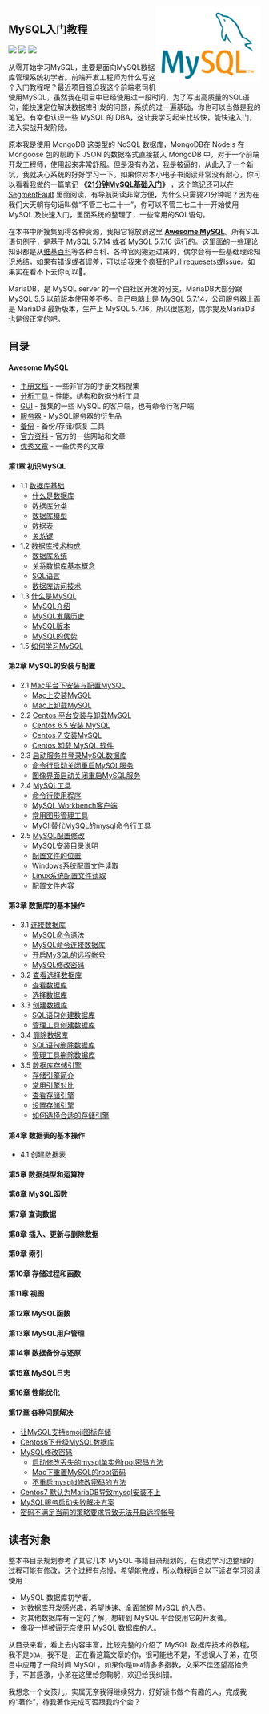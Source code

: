
<img align="right" height="150" src="./img/mysql-logo.png">

MySQL入门教程
---

[![](https://jaywcjlove.github.io/sb/ico/mysql.svg)](http://www.mysql.com/) [![](https://jaywcjlove.github.io/sb/ico/awesome.svg)](awesome-mysql.md) [![](https://jaywcjlove.github.io/sb/license/mit.svg)](#)

从零开始学习MySQL，主要是面向MySQL数据库管理系统初学者。前端开发工程师为什么写这个入门教程呢？最近项目强迫我这个前端老司机使用MySQL，虽然我在项目中已经使用过一段时间，为了写出高质量的SQL语句，能快速定位解决数据库引发的问题，系统的过一遍基础，你也可以当做是我的笔记。有幸也认识一些 MySQL 的 DBA，这让我学习起来比较快，能快速入门，进入实战开发阶段。

原本我是使用 MongoDB 这类型的 NoSQL 数据库，MongoDB在 Nodejs 在 Mongoose 包的帮助下 JSON 的数据格式直接插入 MongoDB 中，对于一个前端开发工程师，使用起来非常舒服。但是没有办法，我是被逼的，从此入了一个新坑，我就决心系统的好好学习一下。如果你对本小电子书阅读非常没有耐心，你可以看看我做的一篇笔记 **《[21分钟MySQL基础入门](21-minutes-MySQL-basic-entry.md)》** ，这个笔记还可以在 [SegmentFault](https://segmentfault.com/a/1190000006876419) 里面阅读，有导航阅读非常方便，为什么只需要21分钟呢？因为在我们大天朝有句话叫做“不管三七二十一”，你可以不管三七二十一开始使用 MySQL 及快速入门，里面系统的整理了，一些常用的SQL语句。

在本书中所搜集到得各种资源，我把它将放到这里 **[Awesome MySQL](awesome-mysql.md)**。所有SQL语句例子，是基于 MySQL 5.7.14 或者 MySQL 5.7.16 运行的。这里面的一些理论知识都是从[维基百科](https://zh.wikipedia.org)等各种百科、各种官网搬运过来的，偶尔会有一些基础理论知识总结，如果有错误或者误差，可以给我来个疯狂的[Pull requesets](https://github.com/jaywcjlove/mysql-tutorial/pulls)或[Issue](https://github.com/jaywcjlove/mysql-tutorial/issues)。如果实在看不下去你可以🔫。

MariaDB，是 MySQL server 的一个由社区开发的分支，MariaDB大部分跟 MySQL 5.5 以前版本使用差不多。自己电脑上是 MySQL 5.7.14，公司服务器上面是 MariaDB 最新版本，生产上 MySQL 5.7.16，所以很尴尬，偶尔提及MariaDB也是很正常的吧。

## 目录

#### Awesome MySQL

- [手册文档](awesome-mysql.md#手册文档) - 一些非官方的手册文档搜集
- [分析工具](awesome-mysql.md#分析工具) - 性能，结构和数据分析工具
- [GUI](awesome-mysql.md#gui) - 搜集的一些 MySQL 的客户端，也有命令行客户端
- [服务器](awesome-mysql.md#服务器) - MySQL服务器的衍生品
- [备份](awesome-mysql.md#备份) - 备份/存储/恢复 工具
- [官方资料](awesome-mysql.md#官方资料) - 官方的一些网站和文章
- [优秀文章](awesome-mysql.md#优秀文章) - 一些优秀的文章

#### 第1章 初识MySQL

- 1.1 [数据库基础](chapter1/1.1.md)
    - [什么是数据库](chapter1/1.1.md#什么是数据库)
    - [数据库分类](chapter1/1.1.md#数据库分类)
    - [数据库模型](chapter1/1.1.md#数据库模型)
    - [数据表](chapter1/1.1.md#数据表)
    - [关系键](chapter1/1.1.md#关系键)
- 1.2 [数据库技术构成](chapter1/1.2.md)
    - [数据库系统](chapter1/1.2.md#数据库系统)
    - [关系数据库基本概念](chapter1/1.2.md#关系数据库基本概念)
    - [SQL语言](chapter1/1.2.md#sql语言)
    - [数据库访问技术](chapter1/1.2.md#数据库访问技术)
- 1.3 [什么是MySQL](chapter1/1.3.md)
    - [MySQL介绍](chapter1/1.3.md#mysql-介绍)
    - [MySQL发展历史](chapter1/1.3.md#mysql-发展历史)
    - [MySQL版本](chapter1/1.3.md#mysql-版本)
    - [MySQL的优势](chapter1/1.3.md#mysql-的优势)
- 1.5 [如何学习MySQL](chapter1/1.5.md)

#### 第2章 MySQL的安装与配置

- 2.1 [Mac平台下安装与配置MySQL](chapter2/2.1.md)
    - [Mac上安装MySQL](chapter2/2.1.md#mac-安装mysql)
    - [Mac上卸载MySQL](chapter2/2.1.md#mac-卸载mysql)
- 2.2 [Centos 平台安装与卸载MySQL](chapter2/2.2.md)
    - [Centos 6.5 安装 MySQL](chapter2/2.2.md#centos-65安装-mysql)
    - [Centos 7 安装MySQL](chapter2/2.2.md#centos7安装mysql)
    - [Centos 卸载 MySQL 软件](chapter2/2.2.md#centos-卸载-mysql-软件)
- 2.3 [启动服务并登录MySQL数据库](chapter2/2.3.md)
    - [命令行启动关闭重启MySQL服务](chapter2/2.3.md#命令行启动关闭重启mysql服务)
    - [图像界面启动关闭重启MySQL服务](chapter2/2.3.md#图像界面启动关闭重启mysql服务)
- 2.4 [MySQL工具](chapter2/2.4.md)
    - [命令行使用程序](chapter2/2.4.md#命令行使用程序)
    - [MySQL Workbench客户端](chapter2/2.4.md#mysql-workbench客户端)
    - [常用图形管理工具](chapter2/2.4.md#常用图形管理工具)
    - [MyCli替代MySQL的mysql命令行工具](chapter2/2.4.md#mycli替代mysql的mysql命令行工具)
- 2.5 [MySQL配置修改](chapter2/2.5.md)
    - [MySQL安装目录说明](chapter2/2.5.md#mysql安装目录说明)
    - [配置文件的位置](chapter2/2.5.md#配置文件的位置)
    - [Windows系统配置文件读取](chapter2/2.5.md#windows系统配置文件读取)
    - [Linux系统配置文件读取](chapter2/2.5.md#linux系统配置文件读取)
    - [配置文件内容](chapter2/2.5.md#配置文件内容)

#### 第3章 数据库的基本操作

- 3.1 [连接数据库](chapter3/3.1.md)
    - [MySQL命令语法](chapter3/3.1.md#mysql命令语法)
    - [MySQL命令连接数据库](chapter3/3.1.md#mysql命令连接数据库)
    - [开启MySQL的远程帐号](chapter3/3.1.md#开启mysql的远程帐号)
    - [MySQL修改密码](chapter3/3.1.md#mysql修改密码)
- 3.2 [查看选择数据库](chapter3/3.2.md)
    - [查看数据库](chapter3/3.2.md#查看数据库)
    - [选择数据库](chapter3/3.2.md#选择数据库)
- 3.3 [创建数据库](chapter3/3.3.md)
    - [SQL语句创建数据库](chapter3/3.4.md#sql语句创建数据库)
    - [管理工具创建数据库](chapter3/3.4.md#管理工具创建数据库)
- 3.4 [删除数据库](chapter3/3.4.md)
    - [SQL语句删除数据库](chapter3/3.4.md#sql语句删除数据库)
    - [管理工具删除数据库](chapter3/3.4.md#管理工具删除数据库)
- 3.5 [数据库存储引擎](chapter3/3.5.md#)
    - [存储引擎简介](chapter3/3.5.md#存储引擎简介)
    - [常用引擎对比](chapter3/3.5.md#常用引擎对比)
    - [查看存储引擎](chapter3/3.5.md#查看存储引擎)
    - [设置存储引擎](chapter3/3.5.md#设置存储引擎)
    - [如何选择合适的存储引擎](chapter3/3.5.md#如何选择合适的存储引擎)

#### 第4章 数据表的基本操作

- 4.1 创建数据表

#### 第5章 数据类型和运算符

#### 第6章 MySQL函数

#### 第7章 查询数据

#### 第8章 插入、更新与删除数据

#### 第9章 索引

#### 第10章 存储过程和函数

#### 第11章 视图

#### 第12章 MySQL函数

#### 第13章 MySQL用户管理

#### 第14章 数据备份与还原

#### 第15章 MySQL日志

#### 第16章 性能优化

#### 第17章 各种问题解决

- [让MySQL支持emoji图标存储](chapter17/17.1.md)
- [Centos6下升级MySQL数据库](chapter17/17.2.md)
- [MySQL修改密码](chapter17/17.3.md)
    - [启动修改丢失的mysql单实例root密码方法](chapter17/17.3.md#启动修改丢失的mysql单实例root密码方法)
    - [Mac下重置MySQL的root密码](chapter17/17.3.md#Mac下重置MySQL的root密码)
    - [不重启mysqld修改密码的方法](chapter17/17.3.md#不重启mysqld的方法)
- [Centos7 默认为MariaDB导致mysql安装不上](chapter2/2.2.md#centos7安装mysql)
- [MySQL服务启动失败解决方案](chapter2/2.3.md#linux-下命令操作)
- [密码不满足当前的策略要求导致无法开启远程帐号](chapter3/3.1.md#开启mysql的远程帐号)


## 读者对象

整本书目录规划参考了其它几本 MySQL 书籍目录规划的，在我边学习边整理的过程可能有修改，这个过程有点慢，希望能完成，所以教程适合以下读者学习阅读使用：

- MySQL 数据库初学者。
- 对数据库开发感兴趣，希望快速、全面掌握 MySQL 的人员。
- 对其他数据库有一定的了解，想转到 MySQL 平台使用它的开发者。
- 像我一样被逼无奈使用 MySQL 数据库的人。

从目录来看，看上去内容丰富，比较完整的介绍了 MySQL 数据库技术的教程，我不是`DBA`，我不是，正在看这篇文章的你，很可能也不是，不想误人子弟，在项目中应用了一段时间 MySQL，如果你是`DBA`请多多指教，文采不佳还望高抬贵手，不甚感激，小弟在这里给您鞠躬，欢迎给我纠错。

我想念一个女孩儿，实属无奈我得继续努力，好好读书做个有趣的人，完成我的“著作”，待我著作完成可否跟我约个会？
